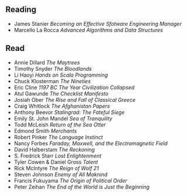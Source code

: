 ## Reading
- James Stanier _Becoming an Effective Sfotware Engineering Manager_
- Marcello La Rocca _Advanced Algorithms and Data Structures_

## Read
- Annie Dillard _The Maytrees_
- Timothy Snyder _The Bloodlands_
- Li Haoyi _Hands on Scala Programming_
- Chuck Klosterman _The Nineties_
- Eric Cline _1197 BC The Year Civilization Collapsed_
- Atul Gawunde _The Checklist Manifesto_
- Josiah Ober _The Rise and Fall of Classical Greece_
- Craig Whitlock _The Afghanistan Papers_
- Anthony Beevor _Stalingrad: The Fateful Siege_
- Emily St. John Mandel _Sea of Tranquility_
- Todd McLeish _Return of the Sea Otter_
- Edmond Smith _Merchants_
- Robert Pinker _The Language Instinct_
- Nancy Forbes _Faraday, Maxwell, and the Electromagnetic Field_
- David Halberstam _The Reckoning_
- S. Fredrick Starr _Lost Enlightenment_
- Tyler Cowen & Daniel Gross _Talent_
- Rick McIntyre _The Reign of Wolf 21_
- Steven Johnson _Enemy of All Maknind_
- Francis Fukuyama _The Origin of Political Order_
- Peter Zeihan _The End of the World is Just the Beginning_
